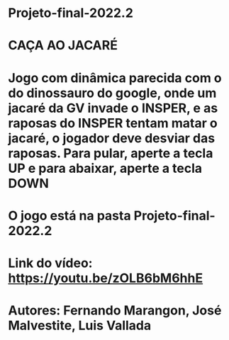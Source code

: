 # Projeto-final-2022.2

# CAÇA AO JACARÉ

# Jogo com dinâmica parecida com o do dinossauro do google, onde um jacaré da GV invade o INSPER, e as raposas do INSPER tentam matar o jacaré, o jogador deve desviar das raposas. Para pular, aperte a tecla UP e para abaixar, aperte a tecla DOWN
# O jogo está na pasta Projeto-final-2022.2

# Link do vídeo: https://youtu.be/zOLB6bM6hhE
# Autores: Fernando Marangon, José Malvestite, Luis Vallada
